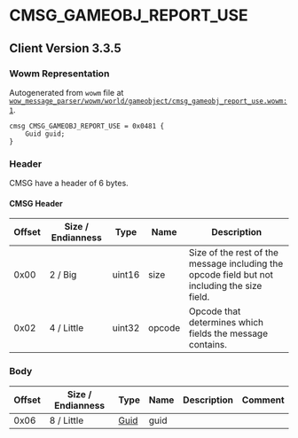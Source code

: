 # CMSG_GAMEOBJ_REPORT_USE

## Client Version 3.3.5

### Wowm Representation

Autogenerated from `wowm` file at [`wow_message_parser/wowm/world/gameobject/cmsg_gameobj_report_use.wowm:1`](https://github.com/gtker/wow_messages/tree/main/wow_message_parser/wowm/world/gameobject/cmsg_gameobj_report_use.wowm#L1).
```rust,ignore
cmsg CMSG_GAMEOBJ_REPORT_USE = 0x0481 {
    Guid guid;
}
```
### Header

CMSG have a header of 6 bytes.

#### CMSG Header

| Offset | Size / Endianness | Type   | Name   | Description |
| ------ | ----------------- | ------ | ------ | ----------- |
| 0x00   | 2 / Big           | uint16 | size   | Size of the rest of the message including the opcode field but not including the size field.|
| 0x02   | 4 / Little        | uint32 | opcode | Opcode that determines which fields the message contains.|

### Body

| Offset | Size / Endianness | Type | Name | Description | Comment |
| ------ | ----------------- | ---- | ---- | ----------- | ------- |
| 0x06 | 8 / Little | [Guid](../types/packed-guid.md) | guid |  |  |

